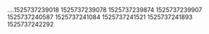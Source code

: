 ....1525737239018
1525737239078
1525737239874
1525737239907
1525737240587
1525737241084
1525737241521
1525737241893
1525737242292

